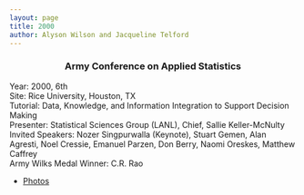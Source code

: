 ```yaml
---
layout: page
title: 2000
author: Alyson Wilson and Jacqueline Telford
---
```

<div align="center"><h3>Army Conference on Applied Statistics</h3></div>

<p>Year: 2000, 6th<br>
Site: Rice University, Houston, TX<br>
Tutorial: Data, Knowledge, and Information Integration to Support
Decision
Making <br>
Presenter: Statistical Sciences Group (LANL), Chief, Sallie
Keller-McNulty<br>
Invited Speakers: Nozer Singpurwalla (Keynote), Stuart Gemen, Alan
Agresti,
Noel Cressie, Emanuel Parzen, Don Berry, Naomi Oreskes, Matthew Caffrey<br>
Army Wilks Medal Winner: C.R. Rao</p>

- [Photos](https://alysongwilson.github.io/ACAS/DOE5/2000.pdf)
